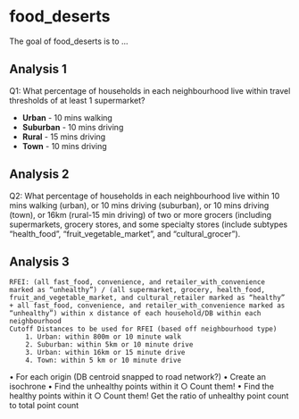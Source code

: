 # food_deserts

<!-- badges: start -->
<!-- badges: end -->

The goal of food_deserts is to ...

## Analysis 1

Q1: What percentage of households in each neighbourhood live within travel thresholds of at least 1 supermarket?

- **Urban** - 10 mins walking
- **Suburban** - 10 mins driving
- **Rural** - 15 mins driving
- **Town** - 10 mins driving

## Analysis 2

Q2: What percentage of households in each neighbourhood live within 10 mins walking (urban), or 10 mins driving (suburban), or 10 mins driving (town), or 16km (rural-15 min driving) of two or more grocers (including supermarkets, grocery stores, and some specialty stores (include subtypes “health_food”, “fruit_vegetable_market”, and “cultural_grocer”).

## Analysis 3

    RFEI: (all fast_food, convenience, and retailer_with_convenience marked as “unhealthy”) / (all supermarket, grocery, health_food, fruit_and_vegetable_market, and cultural_retailer marked as “healthy” + all fast_food, convenience, and retailer_with_convenience marked as “unhealthy”) within x distance of each household/DB within each neighbourhood
    Cutoff Distances to be used for RFEI (based off neighbourhood type)
        1. Urban: within 800m or 10 minute walk
        2. Suburban: within 5km or 10 minute drive
        3. Urban: within 16km or 15 minute drive
        4. Town: within 5 km or 10 minute drive

• For each origin (DB centroid snapped to road network?)
• Create an isochrone
• Find the unhealthy points within it
○ Count them!
• Find the healthy points within it
○ Count them!
Get the ratio of unhealthy point count to total point count
